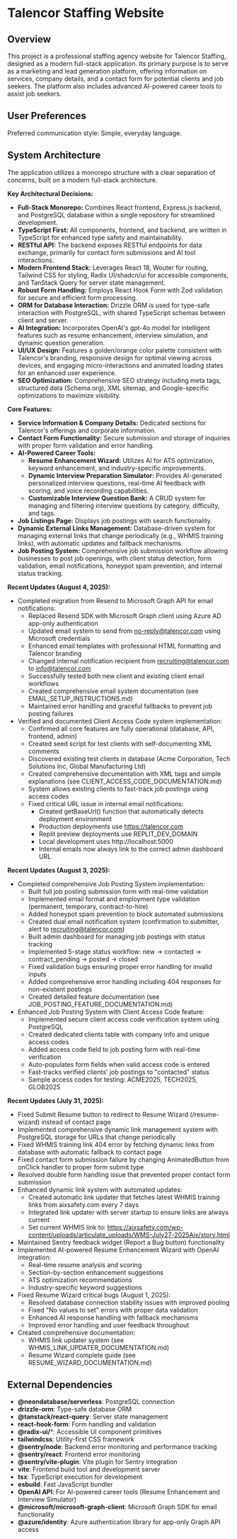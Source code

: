 # Talencor Staffing Website

## Overview

This project is a professional staffing agency website for Talencor Staffing, designed as a modern full-stack application. Its primary purpose is to serve as a marketing and lead generation platform, offering information on services, company details, and a contact form for potential clients and job seekers. The platform also includes advanced AI-powered career tools to assist job seekers.

## User Preferences

Preferred communication style: Simple, everyday language.

## System Architecture

The application utilizes a monorepo structure with a clear separation of concerns, built on a modern full-stack architecture.

**Key Architectural Decisions:**
- **Full-Stack Monorepo:** Combines React frontend, Express.js backend, and PostgreSQL database within a single repository for streamlined development.
- **TypeScript First:** All components, frontend, and backend, are written in TypeScript for enhanced type safety and maintainability.
- **RESTful API:** The backend exposes RESTful endpoints for data exchange, primarily for contact form submissions and AI tool interactions.
- **Modern Frontend Stack:** Leverages React 18, Wouter for routing, Tailwind CSS for styling, Radix UI/shadcn/ui for accessible components, and TanStack Query for server state management.
- **Robust Form Handling:** Employs React Hook Form with Zod validation for secure and efficient form processing.
- **ORM for Database Interaction:** Drizzle ORM is used for type-safe interaction with PostgreSQL, with shared TypeScript schemas between client and server.
- **AI Integration:** Incorporates OpenAI's gpt-4o model for intelligent features such as resume enhancement, interview simulation, and dynamic question generation.
- **UI/UX Design:** Features a golden/orange color palette consistent with Talencor's branding, responsive design for optimal viewing across devices, and engaging micro-interactions and animated loading states for an enhanced user experience.
- **SEO Optimization:** Comprehensive SEO strategy including meta tags, structured data (Schema.org), XML sitemap, and Google-specific optimizations to maximize visibility.

**Core Features:**
- **Service Information & Company Details:** Dedicated sections for Talencor's offerings and corporate information.
- **Contact Form Functionality:** Secure submission and storage of inquiries with proper form validation and error handling.
- **AI-Powered Career Tools:**
    - **Resume Enhancement Wizard:** Utilizes AI for ATS optimization, keyword enhancement, and industry-specific improvements.
    - **Dynamic Interview Preparation Simulator:** Provides AI-generated personalized interview questions, real-time AI feedback with scoring, and voice recording capabilities.
    - **Customizable Interview Question Bank:** A CRUD system for managing and filtering interview questions by category, difficulty, and tags.
- **Job Listings Page:** Displays job postings with search functionality.
- **Dynamic External Links Management:** Database-driven system for managing external links that change periodically (e.g., WHMIS training links), with automatic updates and fallback mechanisms.
- **Job Posting System:** Comprehensive job submission workflow allowing businesses to post job openings, with client status detection, form validation, email notifications, honeypot spam prevention, and internal status tracking.

**Recent Updates (August 4, 2025):**
- Completed migration from Resend to Microsoft Graph API for email notifications:
  - Replaced Resend SDK with Microsoft Graph client using Azure AD app-only authentication
  - Updated email system to send from no-reply@talencor.com using Microsoft credentials
  - Enhanced email templates with professional HTML formatting and Talencor branding
  - Changed internal notification recipient from recruiting@talencor.com to info@talencor.com
  - Successfully tested both new client and existing client email workflows
  - Created comprehensive email system documentation (see EMAIL_SETUP_INSTRUCTIONS.md)
  - Maintained error handling and graceful fallbacks to prevent job posting failures
- Verified and documented Client Access Code system implementation:
  - Confirmed all core features are fully operational (database, API, frontend, admin)
  - Created seed script for test clients with self-documenting XML comments
  - Discovered existing test clients in database (Acme Corporation, Tech Solutions Inc, Global Manufacturing Ltd)
  - Created comprehensive documentation with XML tags and simple explanations (see CLIENT_ACCESS_CODE_DOCUMENTATION.md)
  - System allows existing clients to fast-track job postings using access codes
  - Fixed critical URL issue in internal email notifications:
    - Created getBaseUrl() function that automatically detects deployment environment
    - Production deployments use https://talencor.com
    - Replit preview deployments use REPLIT_DEV_DOMAIN
    - Local development uses http://localhost:5000
    - Internal emails now always link to the correct admin dashboard URL

**Recent Updates (August 3, 2025):**
- Completed comprehensive Job Posting System implementation:
  - Built full job posting submission form with real-time validation
  - Implemented email format and employment type validation (permanent, temporary, contract-to-hire)
  - Added honeypot spam prevention to block automated submissions
  - Created dual email notification system (confirmation to submitter, alert to recruiting@talencor.com)
  - Built admin dashboard for managing job postings with status tracking
  - Implemented 5-stage status workflow: new → contacted → contract_pending → posted → closed
  - Fixed validation bugs ensuring proper error handling for invalid inputs
  - Added comprehensive error handling including 404 responses for non-existent postings
  - Created detailed feature documentation (see JOB_POSTING_FEATURE_DOCUMENTATION.md)
- Enhanced Job Posting System with Client Access Code feature:
  - Implemented secure client access code verification system using PostgreSQL
  - Created dedicated clients table with company info and unique access codes
  - Added access code field to job posting form with real-time verification
  - Auto-populates form fields when valid access code is entered
  - Fast-tracks verified clients' job postings to "contacted" status
  - Sample access codes for testing: ACME2025, TECH2025, GLOB2025

**Recent Updates (July 31, 2025):**
- Fixed Submit Resume button to redirect to Resume Wizard (/resume-wizard) instead of contact page
- Implemented comprehensive dynamic link management system with PostgreSQL storage for URLs that change periodically
- Fixed WHMIS training link 404 error by fetching dynamic links from database with automatic fallback to contact page
- Fixed contact form submission failure by changing AnimatedButton from onClick handler to proper form submit type
- Resolved double form handling issue that prevented proper contact form submission
- Enhanced dynamic link system with automated updates:
  - Created automatic link updater that fetches latest WHMIS training links from aixsafety.com every 7 days
  - Integrated link updater with server startup to ensure links are always current
  - Set current WHMIS link to: https://aixsafety.com/wp-content/uploads/articulate_uploads/WMS-July27-2025Aix/story.html
- Maintained Sentry feedback widget (Report a Bug button) functionality
- Implemented AI-powered Resume Enhancement Wizard with OpenAI integration:
  - Real-time resume analysis and scoring
  - Section-by-section enhancement suggestions
  - ATS optimization recommendations
  - Industry-specific keyword suggestions
- Fixed Resume Wizard critical bugs (August 1, 2025):
  - Resolved database connection stability issues with improved pooling
  - Fixed "No values to set" errors with proper data validation
  - Enhanced AI response handling with fallback mechanisms
  - Improved error handling and user feedback throughout
- Created comprehensive documentation:
  - WHMIS link updater system (see WHMIS_LINK_UPDATER_DOCUMENTATION.md)
  - Resume Wizard complete guide (see RESUME_WIZARD_DOCUMENTATION.md)

## External Dependencies

- **@neondatabase/serverless**: PostgreSQL connection
- **drizzle-orm**: Type-safe database ORM
- **@tanstack/react-query**: Server state management
- **react-hook-form**: Form handling and validation
- **@radix-ui/***: Accessible UI component primitives
- **tailwindcss**: Utility-first CSS framework
- **@sentry/node**: Backend error monitoring and performance tracking
- **@sentry/react**: Frontend error monitoring
- **@sentry/vite-plugin**: Vite plugin for Sentry integration
- **vite**: Frontend build tool and development server
- **tsx**: TypeScript execution for development
- **esbuild**: Fast JavaScript bundler
- **OpenAI API**: For AI-powered career tools (Resume Enhancement and Interview Simulator)
- **@microsoft/microsoft-graph-client**: Microsoft Graph SDK for email functionality
- **@azure/identity**: Azure authentication library for app-only Graph API access